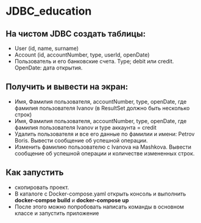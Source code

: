 # JDBC_education

## На чистом JDBC создать таблицы:

- User (id, name, surname)
- Account (id, accountNumber, type, userId, openDate)
- Пользователь и его банковские счета. Type; debit или credit. OpenDate: дата открытия.

## Получить и вывести на экран:

- Имя, Фамилия пользователя, accountNumber, type, openDate, где фамилия пользователя Ivanov (в ResultSet должно быть
  несколько строк)
- Имя, Фамилия пользователя, accountNumber, type, openDate, где фамилия пользователя Ivanov и type аккаунта = credit
- Удалить пользователя и все его данные по фамилии и имени: Petrov Boris. Вывести сообщение об успешной операции.
- Изменить фамилию пользователю с Ivanova на Mashkova. Вывести сообщение об успешной операции и количестве измененных
  строк.

## Как запустить
- скопировать проект.
- В каталоге с Docker-compose.yaml открыть консоль и выполнить **docker-compse build**  и **docker-compose up**
- После этого можно попробовать написать команды в основном классе и запустить приложение  
